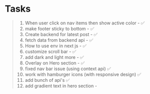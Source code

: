 # Tasks

> 1. When user click on nav items then show active color - ✅
> 2. make footer sticky to bottom - ✅
> 3. Create backend for latest post - ✅
> 4. fetch data from backend api - ✅
> 5. How to use env in next js - ✅
> 6. customize scroll bar - ✅
> 7. add dark and light more - ✅
> 8. Overlay on Hero section - ✅
> 9. fixed nav bar issue (using context api) ✅
> 10. work with hamburger icons (with responsive design) ✅
> 11. add bunch of api's ✅
> 12. add gradient text in hero section - 